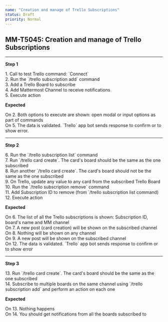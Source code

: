 ```yaml
---
name: "Creation and manage of Trello Subscriptions"
status: Draft
priority: Normal
---
```


## MM-T5045: Creation and manage of Trello Subscriptions

---

**Step 1**

1\. Call to test Trello command: \`Connect\`\
2\. Run the \`/trello subscription add\` command\
3\. Add a Trello Board to subscribe\
4\. Add Mattermost Channel to receive notifications\
5\. Execute action

**Expected**

On 2. Both options to execute are shown: open modal or input options as part of commands\
On 5. The data is validated. \`Trello\` app bot sends response to confirm or to show error.

---

**Step 2**

6\. Run the \`/trello subscription list\` command\
7\. Run \`/trello card create\`. The card's board should be the same as the one subscribed\
8\. Run another \`/trello card create\`. The card's board should not be the same as the one subscribed\
9\. On Trello, update any value to any card from the subscribed Trello Board\
10\. Run the \`/trello subscription remove\` command\
11\. Add Subscription ID to remove (from \`/trello subscription list command)\
12\. Execute action

**Expected**

On 6. The list of all the Trello subscriptions is shown: Subscription ID, board's name and MM channel\
On 7. A new post (card creation) will be shown on the subscribed channel\
On 8. Nothing will be shown on any channel\
On 9. A new post will be shown on the subscribed channel\
On 12. The data is validated. \`Trello\` app bot sends response to confirm or to show error

---

**Step 3**

13\. Run \`/trello card create\`. The card's board should be the same as the one subscribed\
14\. Subscribe to multiple boards on the same channel using \`/trello subscription add\` and perform an action on each one

**Expected**

On 13. Nothing happens\
On 14. You should get notifications from all the boards subscribed to
